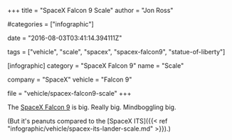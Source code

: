 +++
title = "SpaceX Falcon 9 Scale"
author = "Jon Ross"

#categories = ["infographic"]

date = "2016-08-03T03:41:14.394111Z"

tags = ["vehicle", "scale", "spacex", "spacex-falcon9", "statue-of-liberty"]

[infographic]
category = "SpaceX Falcon 9"
name = "Scale"

company = "SpaceX"
vehicle = "Falcon 9"

file = "vehicle/spacex-falcon9-scale"
+++

The [SpaceX Falcon 9](/tags/spacex-falcon9) is big. Really big. Mindboggling big.

(But it's peanuts compared to the [SpaceX ITS]({{< ref "infographic/vehicle/spacex-its-lander-scale.md" >}}).)

<!--more-->
